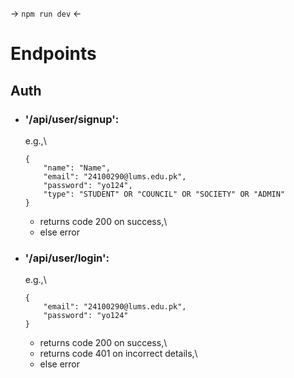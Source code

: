 -> `npm run dev` <-

# Endpoints

## Auth

-   ### '/api/user/signup':
    e.g.,\
    ```
    {
        "name": "Name",
        "email": "24100290@lums.edu.pk",
        "password": "yo124",
        "type": "STUDENT" OR "COUNCIL" OR "SOCIETY" OR "ADMIN"
    }
    ```
    -   returns code 200 on success,\
    -   else error
-   ### '/api/user/login':
    e.g.,\
    ```
    {
        "email": "24100290@lums.edu.pk",
        "password": "yo124"
    }
    ```
    -   returns code 200 on success,\
    -   returns code 401 on incorrect details,\
    -   else error

